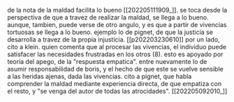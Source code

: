 de la nota de la maldad facilita lo bueno [[202205111909_]]. se toca desde la perspectiva de que a travez de realizar la maldad, se llega a lo bueno. aunque, tambien, puede verse de otro angulo, y es que a partir de vivencias tortuosas se llega a lo bueno. ejemplo lo de pignet, de que la justicia se desarrolla a travez de la propia injusticia. [[p202203230610]] por un lado, cito a klein. quien comenta que al procesar las vivencias, el individuo puede satisfacer las necesidades frustradas en los otros (8). esto es apoyado por teoria del apego, de la "respuesta empatica". entre nuevamente lo de asumir responsabilidad de boris, y el hecho de que este se vuelve sensible a las heridas ajenas, dada las vivencias. 
cito a pignet, que habla comprender la maldad mediante experiencia directa, de que empatiza con el resto, y "se venga del autor de todas las atrocidades". [[202205092010_]] 
